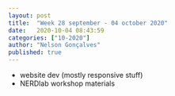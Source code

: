 ```yaml
---
layout: post
title:  "Week 28 september - 04 october 2020"
date:   2020-10-04 08:43:59
categories: ["10-2020"]
author: "Nelson Gonçalves"
published: true
---
```


* website dev (mostly responsive stuff)
* NERDlab workshop materials
